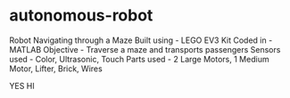# autonomous-robot
Robot Navigating through a Maze
Built using - LEGO EV3 Kit
Coded in - MATLAB
Objective - Traverse a maze and transports passengers
Sensors used - Color, Ultrasonic, Touch
Parts used - 2 Large Motors, 1 Medium Motor, Lifter, Brick, Wires

YES HI